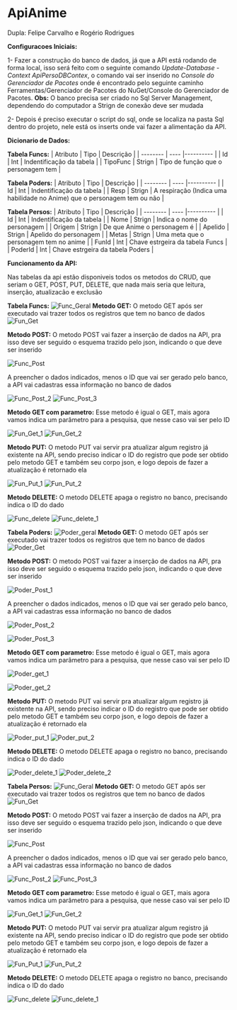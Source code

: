 # ApiAnime
Dupla: Felipe Carvalho e Rogério Rodrigues

**Configuracoes Iniciais:**

1- Fazer a construção do banco de dados, já que a API está rodando de forma local, isso será feito com o seguinte comando *Update-Database -Context ApiPersoDBContex*, o comando vai ser inserido no *Console do Gerenciador de Pacotes* onde é encontrado pelo seguinte caminho Ferramentas/Gerenciador de Pacotes do NuGet/Console do Gerenciador de Pacotes. **Obs:** O banco precisa ser criado no Sql Server Management, dependendo do computador a Strign de conexão deve ser mudada

2- Depois é preciso executar o script do sql, onde se localiza na pasta Sql dentro do projeto, nele está os inserts onde vai fazer a alimentação da API.

**Dicionario de Dados:**

**Tabela Funcs:**
| Atributo | Tipo | Descrição |
| -------- | ---- |---------- |
| Id | Int | Indentificação da tabela |
| TipoFunc | Strign | Tipo de função que o personagem tem |

**Tabela Poders:**
| Atributo | Tipo | Descrição |
| -------- | ---- |---------- |
| Id | Int | Indentificação da tabela |
| Resp | Strign | A respiração (Indica uma habilidade no Anime) que o personagem tem ou não |

**Tabela Persos:**
| Atributo | Tipo | Descrição |
| -------- | ---- |---------- |
| Id | Int | Indentificação da tabela |
| Nome | Strign | Indica o nome do personagem |
| Origem | Strign | De que Anime o personagem é |
| Apelido | Strign | Apelido do personagem |
| Metas | Strign | Uma meta que o personagem tem no anime |
| FunId | Int | Chave estrgeira da tabela Funcs |
| PoderId | Int | Chave estrgeira da tabela Poders |

**Funcionamento da API:**

Nas tabelas da api estão disponiveis todos os metodos do CRUD, que seriam o GET, POST, PUT, DELETE, que nada mais seria que leitura, inserção, atualizacão e exclusão 

**Tabela Funcs:**
![Func_Geral](https://github.com/FelipeOropeza/ApiAnime/assets/101806766/17ed0aab-3124-4cd4-b763-cd30b024f706)
**Metodo GET:**
O metodo GET após ser executado vai trazer todos os registros que tem no banco de dados
![Fun_Get](https://github.com/FelipeOropeza/ApiAnime/assets/101806766/54ab9aac-51ac-44b7-bfbe-26c98c46f0ea)

**Metodo POST:**
O metodo POST vai fazer a inserção de dados na API, pra isso deve ser seguido o esquema trazido pelo json, indicando o que deve ser inserido

![Func_Post](https://github.com/FelipeOropeza/ApiAnime/assets/101806766/651d9d5d-f453-45e3-a73e-34a939e772a0)

A preencher o dados indicados, menos o ID que vai ser gerado pelo banco, a API vai cadastras essa informação no banco de dados

![Func_Post_2](https://github.com/FelipeOropeza/ApiAnime/assets/101806766/632d31dc-8601-4f97-9098-a886154d1ea9)
![Func_Post_3](https://github.com/FelipeOropeza/ApiAnime/assets/101806766/129e9e02-18ca-44be-bf2c-2e30be2baa15)

**Metodo GET com parametro:**
Esse metodo é igual o GET, mais agora vamos indica um parâmetro para a pesquisa, que nesse caso vai ser pelo ID

![Fun_Get_1](https://github.com/FelipeOropeza/ApiAnime/assets/101806766/375980f0-706b-48c2-b8c3-b602aafffde1)
![Fun_Get_2](https://github.com/FelipeOropeza/ApiAnime/assets/101806766/626aee19-49dc-45de-a770-3dddca5d9b41)

**Metodo PUT:**
O metodo PUT vai servir pra atualizar algum registro já existente na API, sendo preciso indicar o ID do registro que pode ser obtido pelo metodo GET e também seu corpo json, e logo depois de fazer a atualização é retornado ela

![Fun_Put_1](https://github.com/FelipeOropeza/ApiAnime/assets/101806766/e4c83cc3-62ef-4069-8016-2119dec06ac2)
![Fun_Put_2](https://github.com/FelipeOropeza/ApiAnime/assets/101806766/cae8cedd-0f92-40a0-9fb4-9a03f928430e)

**Metodo DELETE:**
O metodo DELETE apaga o registro no banco, precisando indica o ID do dado

![Func_delete](https://github.com/FelipeOropeza/ApiAnime/assets/101806766/842f8489-6919-49dd-8aa6-f37ade0e25ee)
![Func_delete_1](https://github.com/FelipeOropeza/ApiAnime/assets/101806766/ec14cc48-1458-44e2-bbcf-4be38848b6d5)

**Tabela Poders:**
![Poder_geral](https://github.com/FelipeOropeza/ApiAnime/assets/101806766/bf7cf3ad-98f9-4ec1-8f2c-a5734e445256)
**Metodo GET:**
O metodo GET após ser executado vai trazer todos os registros que tem no banco de dados
![Poder_Get](https://github.com/FelipeOropeza/ApiAnime/assets/101806766/ec116f59-5569-4fbe-a1b2-5cd1348d4756)

**Metodo POST:**
O metodo POST vai fazer a inserção de dados na API, pra isso deve ser seguido o esquema trazido pelo json, indicando o que deve ser inserido

![Poder_Post_1](https://github.com/FelipeOropeza/ApiAnime/assets/101806766/70d04dfa-1629-45b0-b5ae-3245c294af74)

A preencher o dados indicados, menos o ID que vai ser gerado pelo banco, a API vai cadastras essa informação no banco de dados

![Poder_Post_2](https://github.com/FelipeOropeza/ApiAnime/assets/101806766/2893318d-7d96-4667-b8b4-1692b4a62344)

![Poder_Post_3](https://github.com/FelipeOropeza/ApiAnime/assets/101806766/c26b9fac-b917-49ad-9ca2-8d861b5cad91)

**Metodo GET com parametro:**
Esse metodo é igual o GET, mais agora vamos indica um parâmetro para a pesquisa, que nesse caso vai ser pelo ID

![Poder_get_1](https://github.com/FelipeOropeza/ApiAnime/assets/101806766/c14547cb-6ba0-4147-93b4-b1e27938d7e4)

![Poder_get_2](https://github.com/FelipeOropeza/ApiAnime/assets/101806766/7d487dbb-7ff7-448d-8b47-216c22b3641b)

**Metodo PUT:**
O metodo PUT vai servir pra atualizar algum registro já existente na API, sendo preciso indicar o ID do registro que pode ser obtido pelo metodo GET e também seu corpo json, e logo depois de fazer a atualização é retornado ela

![Poder_put_1](https://github.com/FelipeOropeza/ApiAnime/assets/101806766/ebf8c36d-311c-475a-af84-7b67cea2f611)
![Poder_put_2](https://github.com/FelipeOropeza/ApiAnime/assets/101806766/a9d0dc67-f83a-45fd-9e82-1f4f5a0acf7a)


**Metodo DELETE:**
O metodo DELETE apaga o registro no banco, precisando indica o ID do dado

![Poder_delete_1](https://github.com/FelipeOropeza/ApiAnime/assets/101806766/4e09be3b-183c-418f-ba1c-1c5fab682260)
![Poder_delete_2](https://github.com/FelipeOropeza/ApiAnime/assets/101806766/9bd1b40d-fd7f-4238-ac38-6c5165bc1755)

**Tabela Persos:**
![Func_Geral](https://github.com/FelipeOropeza/ApiAnime/assets/101806766/17ed0aab-3124-4cd4-b763-cd30b024f706)
**Metodo GET:**
O metodo GET após ser executado vai trazer todos os registros que tem no banco de dados
![Fun_Get](https://github.com/FelipeOropeza/ApiAnime/assets/101806766/54ab9aac-51ac-44b7-bfbe-26c98c46f0ea)

**Metodo POST:**
O metodo POST vai fazer a inserção de dados na API, pra isso deve ser seguido o esquema trazido pelo json, indicando o que deve ser inserido

![Func_Post](https://github.com/FelipeOropeza/ApiAnime/assets/101806766/651d9d5d-f453-45e3-a73e-34a939e772a0)

A preencher o dados indicados, menos o ID que vai ser gerado pelo banco, a API vai cadastras essa informação no banco de dados

![Func_Post_2](https://github.com/FelipeOropeza/ApiAnime/assets/101806766/632d31dc-8601-4f97-9098-a886154d1ea9)
![Func_Post_3](https://github.com/FelipeOropeza/ApiAnime/assets/101806766/129e9e02-18ca-44be-bf2c-2e30be2baa15)

**Metodo GET com parametro:**
Esse metodo é igual o GET, mais agora vamos indica um parâmetro para a pesquisa, que nesse caso vai ser pelo ID

![Fun_Get_1](https://github.com/FelipeOropeza/ApiAnime/assets/101806766/375980f0-706b-48c2-b8c3-b602aafffde1)
![Fun_Get_2](https://github.com/FelipeOropeza/ApiAnime/assets/101806766/626aee19-49dc-45de-a770-3dddca5d9b41)

**Metodo PUT:**
O metodo PUT vai servir pra atualizar algum registro já existente na API, sendo preciso indicar o ID do registro que pode ser obtido pelo metodo GET e também seu corpo json, e logo depois de fazer a atualização é retornado ela

![Fun_Put_1](https://github.com/FelipeOropeza/ApiAnime/assets/101806766/e4c83cc3-62ef-4069-8016-2119dec06ac2)
![Fun_Put_2](https://github.com/FelipeOropeza/ApiAnime/assets/101806766/cae8cedd-0f92-40a0-9fb4-9a03f928430e)

**Metodo DELETE:**
O metodo DELETE apaga o registro no banco, precisando indica o ID do dado

![Func_delete](https://github.com/FelipeOropeza/ApiAnime/assets/101806766/842f8489-6919-49dd-8aa6-f37ade0e25ee)
![Func_delete_1](https://github.com/FelipeOropeza/ApiAnime/assets/101806766/ec14cc48-1458-44e2-bbcf-4be38848b6d5)
